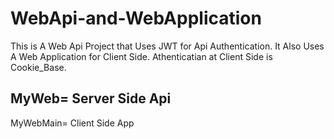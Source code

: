 # WebApi-and-WebApplication
This is A Web Api Project that Uses JWT for Api Authentication.
It Also Uses A Web Application for Client Side.
Athenticatian at Client Side is Cookie_Base.

MyWeb= Server Side Api
---------------------
MyWebMain= Client Side App
